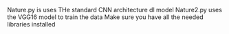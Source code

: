 Nature.py is uses THe standard CNN architecture dl model
Nature2.py uses the VGG16 model to train the data
Make sure you have all the needed libraries installed
